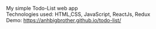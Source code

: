 My simple Todo-List web app  
Technologies used: HTML,CSS, JavaScript, ReactJs, Redux  
Demo: https://anhbigbrother.github.io/todo-list/